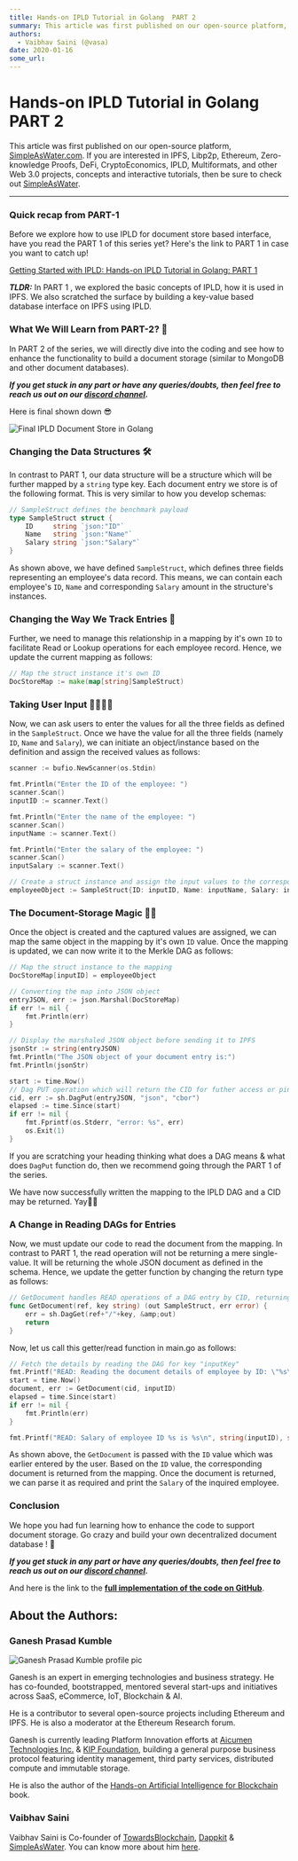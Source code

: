 ```yaml
---
title: Hands-on IPLD Tutorial in Golang  PART 2
summary: This article was first published on our open-source platform, SimpleAsWater.com. If you are interested in IPFS, Libp2p, Ethereum, Zero-knowledge Proofs, DeFi, C
authors:
  - Vaibhav Saini (@vasa)
date: 2020-01-16
some_url: 
---
```


# Hands-on IPLD Tutorial in Golang  PART 2

This article was first published on our open-source platform, [SimpleAsWater.com](https://simpleaswater.com/hands-on-ipld-tutorial-in-golang-2/?ref=kauri). If you are interested in IPFS, Libp2p, Ethereum, Zero-knowledge Proofs, DeFi, CryptoEconomics, IPLD, Multiformats, and other Web 3.0 projects, concepts and interactive tutorials, then be sure to check out [SimpleAsWater](https://simpleaswater.com?ref=kauri).

---

### Quick recap from PART-1 


Before we explore how to use IPLD for document store based interface, have you read the PART 1 of this series yet? Here's the link to PART 1 in case you want to catch up! 



[Getting Started with IPLD: Hands-on IPLD Tutorial in Golang: PART 1](https://simpleaswater.com/hands-on-ipld-tutorial-in-golang-2/?ref=kauri)


***TLDR:*** In PART 1 , we explored the basic concepts of IPLD, how it is used in IPFS. We also scratched the surface by building a key-value based database interface on IPFS using IPLD. 



### What We Will Learn from PART-2? 🤔 


In PART 2 of the series, we will directly dive into the coding and see how to enhance the functionality to build a document storage (similar to MongoDB and other document databases). 

***If you get stuck in any part or have any queries/doubts, then feel free to reach us out on our [discord channel](https://discord.gg/x2kmUXW).***


Here is final shown down 😎 


![Final IPLD Document Store in Golang](https://asciinema.org/a/293822.svg)


### Changing the Data Structures 🛠 


In contrast to PART 1, our data structure will be a structure which will be further mapped by a `string` type key. Each document entry we store is of the following format. This is very similar to how you develop schemas: 



```go
// SampleStruct defines the benchmark payload
type SampleStruct struct {
	ID     string `json:"ID"`
	Name   string `json:"Name"`
	Salary string `json:"Salary"`
}

```


As shown above, we have defined `SampleStruct`, which defines three fields representing an employee's data record. This means, we can contain each employee's `ID`, `Name` and corresponding `Salary` amount in the structure's instances. 


### Changing the Way We Track Entries 🧐 


Further, we need to manage this relationship in a mapping by it's own `ID` to facilitate Read or Lookup operations for each employee record. Hence, we update the current mapping as follows: 


```go
// Map the struct instance it's own ID
DocStoreMap := make(map[string]SampleStruct)

```



### Taking User Input 👨‍💻👩‍💻 


Now, we can ask users to enter the values for all the three fields as defined in the `SampleStruct`. Once we have the value for all the three fields (namely `ID`, `Name` and `Salary`), we can initiate an object/instance based on the definition and assign the received values as follows: 


```go
scanner := bufio.NewScanner(os.Stdin)

fmt.Println("Enter the ID of the employee: ")
scanner.Scan()
inputID := scanner.Text()

fmt.Println("Enter the name of the employee: ")
scanner.Scan()
inputName := scanner.Text()

fmt.Println("Enter the salary of the employee: ")
scanner.Scan()
inputSalary := scanner.Text()

// Create a struct instance and assign the input values to the corresponding fields
employeeObject := SampleStruct{ID: inputID, Name: inputName, Salary: inputSalary}

```



### The Document-Storage Magic 🔮✨ 


Once the object is created and the captured values are assigned, we can map the same object in the mapping by it's own `ID` value. Once the mapping is updated, we can now write it to the Merkle DAG as follows: 


```go
// Map the struct instance to the mapping
DocStoreMap[inputID] = employeeObject

// Converting the map into JSON object
entryJSON, err := json.Marshal(DocStoreMap)
if err != nil {
    fmt.Println(err)
}

// Display the marshaled JSON object before sending it to IPFS
jsonStr := string(entryJSON)
fmt.Println("The JSON object of your document entry is:")
fmt.Println(jsonStr)

start := time.Now()
// Dag PUT operation which will return the CID for futher access or pinning etc.
cid, err := sh.DagPut(entryJSON, "json", "cbor")
elapsed := time.Since(start)
if err != nil {
    fmt.Fprintf(os.Stderr, "error: %s", err)
    os.Exit(1)
}

```



If you are scratching your heading thinking what does a DAG means &amp; what does `DagPut` function do, then we recommend going through the PART 1 of the series. 


We have now successfully written the mapping to the IPLD DAG and a CID may be returned. Yay🎉🎉 



### A Change in Reading DAGs for Entries 


Now, we must update our code to read the document from the mapping. In contrast to PART 1, the read operation will not be returning a mere single-value. It will be returning the whole JSON document as defined in the schema. Hence, we update the getter function by changing the return type as follows: 



```go
// GetDocument handles READ operations of a DAG entry by CID, returning the corresponding document
func GetDocument(ref, key string) (out SampleStruct, err error) {
	err = sh.DagGet(ref+"/"+key, &amp;out)
	return
}

```


Now, let us call this getter/read function in main.go as follows: 



```go
// Fetch the details by reading the DAG for key "inputKey"
fmt.Printf("READ: Reading the document details of employee by ID: \"%s\"\n", inputID)
start = time.Now()
document, err := GetDocument(cid, inputID)
elapsed = time.Since(start)
if err != nil {
    fmt.Println(err)
}

fmt.Printf("READ: Salary of employee ID %s is %s\n", string(inputID), string(document.Salary))

```



As shown above, the `GetDocument` is passed with the `ID` value which was earlier entered by the user. Based on the `ID` value, the corresponding document is returned from the mapping.
Once the document is returned, we can parse it as required and print the `Salary` of the inquired employee. 



### Conclusion 


We hope you had fun learning how to enhance the code to support document storage. Go crazy and build your own decentralized document database ! 🤪 

***If you get stuck in any part or have any queries/doubts, then feel free to reach us out on our [discord channel](https://discord.gg/x2kmUXW).***

And here is the link to the [**full implementation of the code on GitHub**](https://github.com/0zAND1z/ipld-crud). 


## About the Authors: 


### Ganesh Prasad Kumble 

![Ganesh Prasad Kumble profile pic](https://simpleaswater.com/content/images/2020/01/image-30.png)


Ganesh is an expert in emerging technologies and business strategy. He has co-founded, bootstrapped, mentored several start-ups and initiatives across SaaS, eCommerce, IoT, Blockchain &amp; AI. 



He is a contributor to several open-source projects including Ethereum and IPFS. He is also a moderator at the Ethereum Research forum. 



Ganesh is currently leading Platform Innovation efforts at [Aicumen Technologies Inc.](https://www.aicumen.com/) &amp; [KIP Foundation](https://www.kip.foundation/), building a general purpose business protocol featuring identity management, third party services, distributed compute and immutable storage. 



He is also the author of the [Hands-on Artificial Intelligence for Blockchain](https://www.amazon.com/dp/B07X42XFD3/ref=cm_sw_su_dp) book. 



### Vaibhav Saini 


Vaibhav Saini is Co-founder of [TowardsBlockchain](https://signy.io?ref=kauri), [Dappkit](https://dappkit.io?ref=kauri) &amp; [SimpleAsWater](https://simpleaswater.com?ref=kauri). You can know more about him [here](https://www.linkedin.com/in/vasadev/). 